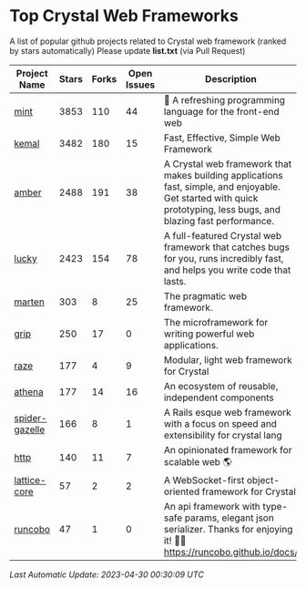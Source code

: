 # Top Crystal Web Frameworks

A list of popular github projects related to Crystal web framework (ranked by stars automatically)
Please update **list.txt** (via Pull Request)

| Project Name | Stars | Forks | Open Issues | Description | Last Commit |
| ------------ | ----- | ----- | ----------- | ----------- | ----------- |
| [mint](https://github.com/mint-lang/mint) |3853|110|44|:leaves: A refreshing programming language for the front-end web|2023-04-26T13:50:44Z|
| [kemal](https://github.com/kemalcr/kemal) |3482|180|15|Fast, Effective, Simple Web Framework|2023-04-15T08:31:16Z|
| [amber](https://github.com/amberframework/amber) |2488|191|38|A Crystal web framework that makes building applications fast, simple, and enjoyable. Get started with quick prototyping, less bugs, and blazing fast performance.|2023-04-12T17:45:50Z|
| [lucky](https://github.com/luckyframework/lucky) |2423|154|78|A full-featured Crystal web framework that catches bugs for you, runs incredibly fast, and helps you write code that lasts.|2023-04-09T21:29:56Z|
| [marten](https://github.com/martenframework/marten) |303|8|25|The pragmatic web framework.|2023-04-29T18:49:40Z|
| [grip](https://github.com/grip-framework/grip) |250|17|0|The microframework for writing powerful web applications.|2023-02-02T04:43:00Z|
| [raze](https://github.com/samueleaton/raze) |177|4|9|Modular, light web framework for Crystal|2021-01-02T01:20:01Z|
| [athena](https://github.com/athena-framework/athena) |177|14|16|An ecosystem of reusable, independent components|2023-04-26T13:20:53Z|
| [spider-gazelle](https://github.com/spider-gazelle/spider-gazelle) |166|8|1|A Rails esque web framework with a focus on speed and extensibility for crystal lang|2023-04-03T00:02:09Z|
| [http](https://github.com/onyxframework/http) |140|11|7|An opinionated framework for scalable web 🌎|2019-08-13T09:00:30Z|
| [lattice-core](https://github.com/jasonl99/lattice-core) |57|2|2|A WebSocket-first object-oriented framework for Crystal|2017-03-31T23:57:57Z|
| [runcobo](https://github.com/runcobo/runcobo) |47|1|0|An api framework with type-safe params, elegant json serializer. Thanks for enjoying it! 👻👻 https://runcobo.github.io/docs/|2022-03-16T06:43:35Z|

*Last Automatic Update: 2023-04-30 00:30:09 UTC*